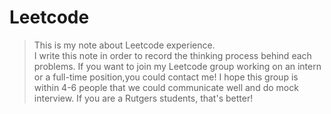 # Leetcode
>This is my note about Leetcode experience.</br>
>I write this note in order to record the thinking process behind each problems.
If you want to join my Leetcode group working on an intern or a full-time position,you could contact me!
>I hope this group is within 4-6 people that we could communicate well and do mock interview. If you are a Rutgers students, that's better!

